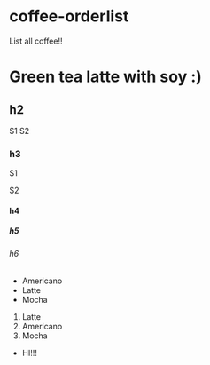 # coffee-orderlist
List all coffee!!

Green tea latte with soy :)
=======

## h2
S1
S2

### h3
S1

S2


#### h4

##### h5

###### h6

- Americano
- Latte
- Mocha

1. Latte
2. Americano
3. Mocha
<ul>
 <li>HI!!!</li>
</ul>



